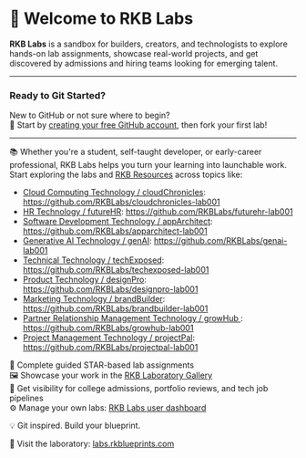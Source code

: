 # 👋 Welcome to RKB Labs

**RKB Labs** is a sandbox for builders, creators, and technologists to explore hands-on lab assignments, showcase real-world projects, and get discovered by admissions and hiring teams looking for emerging talent.

---

### Ready to Git Started?

New to GitHub or not sure where to begin?  
📌 Start by [creating your free GitHub account](https://github.com/join), then fork your first lab!

---

📚 Whether you're a student, self-taught developer, or early-career professional, RKB Labs helps you turn your learning into launchable work. Start exploring the labs and [RKB Resources](https://docs.rkblueprints.com) across topics like:
- [Cloud Computing Technology / cloudChronicles]([url](https://github.com/RKBLabs/cloudchronicles-lab001)): https://github.com/RKBLabs/cloudchronicles-lab001
- [HR Technology / futureHR]([url](https://github.com/RKBLabs/futurehr-lab001)): https://github.com/RKBLabs/futurehr-lab001
- [Software Development Technology / appArchitect]([url](https://github.com/RKBLabs/apparchitect-lab001)): https://github.com/RKBLabs/apparchitect-lab001
- [Generative AI Technology / genAI]([url](https://github.com/RKBLabs/genai-lab001)): https://github.com/RKBLabs/genai-lab001
- [Technical Technology / techExposed]([url](https://github.com/RKBLabs/techexposed-lab001)): https://github.com/RKBLabs/techexposed-lab001
- [Product Technology / designPro]([url](https://github.com/RKBLabs/designpro-lab001)): https://github.com/RKBLabs/designpro-lab001
- [Marketing Technology / brandBuilder]([url](https://github.com/RKBLabs/brandbuilder-lab001)): https://github.com/RKBLabs/brandbuilder-lab001
- [Partner Relationship Management Technology / growHub ]([url](https://github.com/RKBLabs/growhub-lab001)): https://github.com/RKBLabs/growhub-lab001
- [Project Management Technology / projectPal]([url](https://github.com/RKBLabs/projectpal-lab001)): https://github.com/RKBLabs/projectpal-lab001

🧠 Complete guided STAR-based lab assignments  
🖼️ Showcase your work in the [RKB Laboratory Gallery](https://labs.rkblueprints.com/projects)  
🚀 Get visibility for college admissions, portfolio reviews, and tech job pipelines  
⚙️ Manage your own labs: [RKB Labs user dashboard](https://labs.rkblueprints.com/dashboard)

💡 Git inspired. Build your blueprint.

🔗 Visit the laboratory: [labs.rkblueprints.com](https://labs.rkblueprints.com) 

